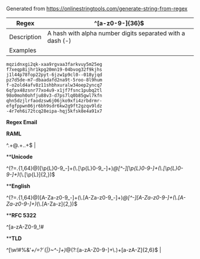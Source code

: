 Generated from https://onlinestringtools.com/generate-string-from-regex


| Regex | ^[a-z0-9-]{36}$ |
|-----------------|-------|
| Description | A hash with alpha number digits separated with a dash (-) |
| Examples | 

```
mqzidnxgi2qk-xaa9rgvaa3farkvuy5m25eg
f7xeqp8ijhr1kpg20mn19-04bvog32f9kjhs
j1l44p78fop22pyt-6jzw1p9cl0--018yjqd
pz7d5de-m7-dbaadafd2na9t-5roo-8l9hum
f-o2old4afv8z11shbhxuralw34oep2yncq7
6qfpx48zsnr77xo4u9-x1jf7fsnc1pubq2tl
98o0moh0ohfju88v3-d7ps7lq0b85gwl7kfn
qhn5dzjlrfaodzsw6j06jko9xfi4zrbdrmr-
efgfppwn06jr6bh9sdr6kw2g9ft2gzqv9ldz
-4r7eh6i72tcq28eipa-hqj5kfsk8e4a91x7
```

**Regex Email**

**RAML**

^.+@.+\..+$ |

****Unicode**

^(?=.{1,64}@)[\\p{L}0-9_-]+(\\.[\\p{L}0-9_-]+)*@[^-][\\p{L}0-9-]+(\\.[\\p{L}0-9-]+)*(\\.[\\p{L}]{2,})$ 

****English**

^(?=.{1,64}@)[A-Za-z0-9_-]+(\\.[A-Za-z0-9_-]+)*@[^-][A-Za-z0-9-]+(\\.[A-Za-z0-9-]+)*(\\.[A-Za-z]{2,})$ 

****RFC 5322**

^[a-zA-Z0-9_!#$%&'*+/=?`{|}~^.-]+@[a-zA-Z0-9.-]+$ 

****TLD**

^[\\w!#$%&'*+/=?`{|}~^-]+(?:\\.[\\w!#$%&'*+/=?`{|}~^-]+)*@(?:[a-zA-Z0-9-]+\\.)+[a-zA-Z]{2,6}$ |


